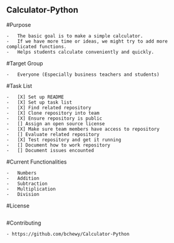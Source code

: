## Calculator-Python

#Purpose
```
- 	The basic goal is to make a simple calculator. 
-	If we have more time or ideas, we might try to add more complicated functions.
-	Helps students calculate conveniently and quickly.
```
#Target Group
```
-	Everyone (Especially business teachers and students)
```
#Task List
```
-	[X] Set up README
-	[X] Set up task list
-	[X] Find related repository
-	[X] Clone repository into team
-	[X] Ensure repository is public
-	[] Assign an open source license
-	[X] Make sure team members have access to repository
-	[] Evaluate related repository
-	[X] Test repository and get it running
-	[] Document how to work repository
-	[] Document issues encounted
```
#Current Functionalities
```
-	Numbers
-	Addition
- 	Subtraction
- 	Multiplication
- 	Division
```
#License
```
```
#Contributing
```
- https://github.com/bchewy/Calculator-Python
```
